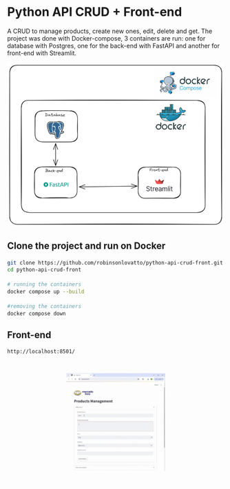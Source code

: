 # Python API CRUD + Front-end
A CRUD to manage products, create new ones, edit, delete and get.
The project was done with Docker-compose, 3 containers are run: one for database with Postgres, one for the back-end with FastAPI and another for front-end with Streamlit.


![Architecture](./pics/architecture.png)


## Clone the project and run on Docker
```bash
git clone https://github.com/robinsonlovatto/python-api-crud-front.git
cd python-api-crud-front

# running the containers
docker compose up --build

#removing the containers
docker compose down
```

## Front-end
```bash
http://localhost:8501/
```

![Front-end](./pics/front-end.gif)